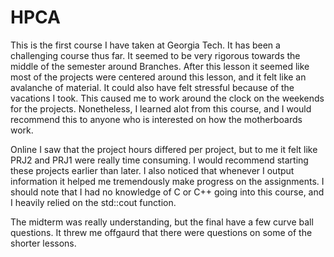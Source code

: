 # HPCA

This is the first course I have taken at Georgia Tech. It has been a challenging course thus far. It seemed to be very rigorous towards the middle of the semester around Branches. After this lesson it seemed like most of the projects were centered around this lesson, and it felt like an avalanche of material. It could also have felt stressful because of the vacations I took. This caused me to work around the clock on the weekends for the projects. Nonetheless, I learned alot from this course, and I would recommend this to anyone who is interested on how the motherboards work. 

Online I saw that the project hours differed per project, but to me it felt like PRJ2 and PRJ1 were really time consuming. I would recommend starting these projects earlier than later. I also noticed that whenever I output information it helped me tremendously make progress on the assignments. I should note that I had no knowledge of C or C++ going into this course, and I heavily relied on the std::cout function.

The midterm was really understanding, but the final have a few curve ball questions. It threw me offgaurd that there were questions on some of the shorter lessons.
